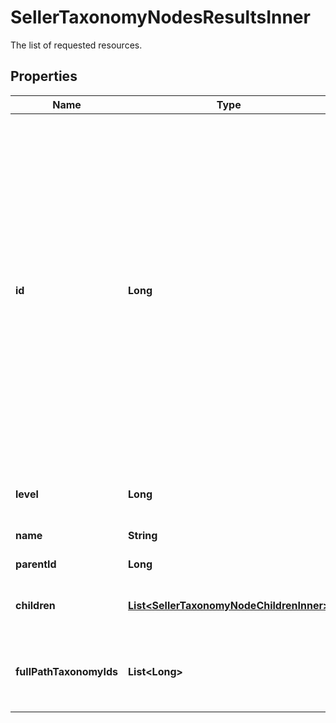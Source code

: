 

# SellerTaxonomyNodesResultsInner

The list of requested resources.

## Properties

| Name | Type | Description | Notes |
|------------ | ------------- | ------------- | -------------|
|**id** | **Long** | The unique numeric ID of an Etsy taxonomy node, which is a metadata category for listings organized into the seller taxonomy hierarchy tree. For example, the \\\&quot;shoes\\\&quot; taxonomy node (ID: 1429, level: 1) is higher in the hierarchy than \\\&quot;girls&#39; shoes\\\&quot; (ID: 1440, level: 2). The taxonomy nodes assigned to a listing support access to specific standardized product scales and properties. For example, listings assigned the taxonomy nodes \\\&quot;shoes\\\&quot; or \\\&quot;girls&#39; shoes\\\&quot; support access to the \\\&quot;EU\\\&quot; shoe size scale with its associated property names and IDs for EU shoe sizes, such as property &#x60;value_id&#x60;:\\\&quot;1394\\\&quot;, and &#x60;name&#x60;:\\\&quot;38\\\&quot;. |  [optional] |
|**level** | **Long** | The integer depth of this taxonomy node in the seller taxonomy tree, with roots at level 0. |  [optional] |
|**name** | **String** | The name string for this taxonomy node. |  [optional] |
|**parentId** | **Long** | The numeric taxonomy ID of the parent of this node. |  [optional] |
|**children** | [**List&lt;SellerTaxonomyNodeChildrenInner&gt;**](SellerTaxonomyNodeChildrenInner.md) | An array of taxonomy nodes for all the direct children of this taxonomy node in the seller taxonomy tree. |  [optional] |
|**fullPathTaxonomyIds** | **List&lt;Long&gt;** | An array of &#x60;taxonomy_id&#x60;s including this node and all of its direct parents in the seller taxonomy tree up to a root node. They are listed in order from root to leaf. |  [optional] |



